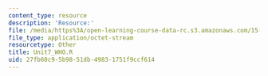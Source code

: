 ```yaml
---
content_type: resource
description: 'Resource:'
file: /media/https%3A/open-learning-course-data-rc.s3.amazonaws.com/15-071-the-analytics-edge-spring-2017/27fb60c95b9851db49831751f9ccf614_Unit7_WHO.R
file_type: application/octet-stream
resourcetype: Other
title: Unit7_WHO.R
uid: 27fb60c9-5b98-51db-4983-1751f9ccf614
---
```

